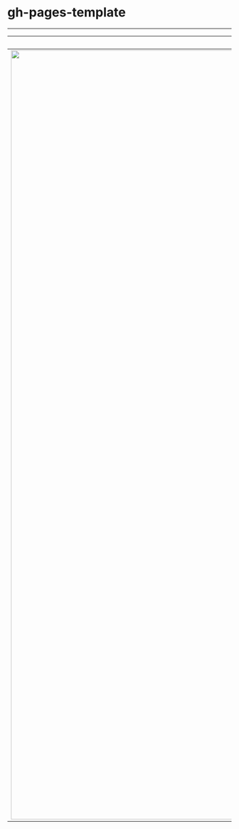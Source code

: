 # gh-pages-template

---

|                              PC                              |                            Mobile                            |
| :----------------------------------------------------------: | :----------------------------------------------------------: |
| <img width="1725" alt="review" src="https://github.com/isLinXu/issues/assets/59380685/a421b632-1de2-47a8-af0f-39b43f9b6bdb"> | <img src="https://github.com/isLinXu/issues/assets/59380685/743d1e0a-276e-4d58-b205-37e661f608dc" alt="review-mobile" style="width:40%;" /> |

